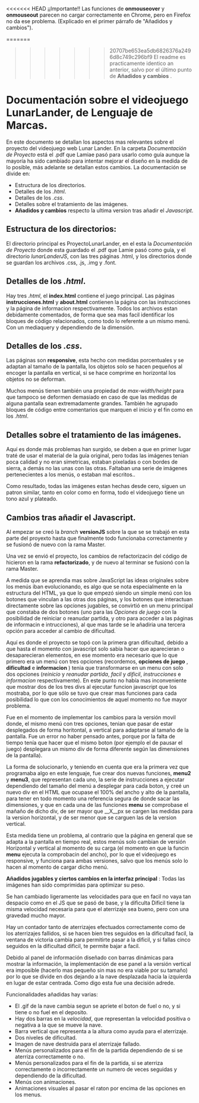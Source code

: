 <<<<<<< HEAD
¡¡Importante!! Las funciones de __onmouseover__ y __onmouseout__ parecen no cargar correctamente en Chrome, pero en Firefox no da ese problema. (Explicado en el primer párrafo de "Añadidos y cambios").

=======
>>>>>>> 20707be653ea5db6826376a2496d8c749c296bf9
El readme es practicamente identico an anterior, salvo por el último punto de __Añadidos y cambios__ .
# Documentación sobre el videojuego LunarLander, de Lenguaje de Marcas.
En este documento se detallan los aspectos mas relevantes sobre el proyecto del videojuego web Lunar Lander.
En la carpeta _Documentación de Proyecto_ está el .pdf que Lamiae pasó para usarlo como guía aunque la mayoría ha sido cambiado para intentar mejorar el diseño en la medida de lo posible, más adelante se detallan estos cambios. La documentación se divide en:

* Estructura de los directorios.
* Detalles de los _.html_.
* Detalles de los _.css_.
* Detalles sobre el tratamiento de las imágenes.
* __Añadidos y cambios__ respecto la ultima version tras añadir el _Javascript_.

## Estructura de los directorios:
El directorio principal es ProyectoLunarLander, en el esta la _Documentación de Proyecto_ donde esta guardado el .pdf que Lamie pasó como guía, y el directorio _lunarLanderJS_, con las tres páginas .html, y los directorios donde se guardan los archivos .css, .js, .img y .font.

## Detalles de los _.html_.
Hay tres _.html_, el  __index.html__ contiene el juego principal.
Las páginas __instrucciones.html__ y __about.html__ contienen la página con las instrucciones y la página de informacion respectivamente.
Todos los archivos estan debidamente comentados, de forma que sea mas facil identificar los bloques de código relacionados, como todo lo referente a un mismo menú. Con un mediaquery y dependiendo de la dimensión.

## Detalles de los _.css_.
Las páginas son __responsive__, esta hecho con medidas porcentuales y se adaptan al tamaño de la pantalla,  los objetos solo se hacen pequeños al encoger la pantalla en vertical, si se hace comprime en horizontal los objetos no se deforman.

Muchos menús tienen también una propiedad de _max-width/height_ para que tampoco se deformen demasiado en caso de que las medidas de alguna pantalla sean extremadamente grandes.
También he agrupado bloques de código entre comentarios que marquen el inicio y el fin como en los _.html_.


## Detalles sobre el tratamiento de las imágenes.
Aquí es donde más problemas han surgido, se deben a que en primer lugar traté de usar el material de la guía original, pero todas las imágenes tenian poca calidad y no eran simetricas, estaban pixeladas o con bordes de sierra, a demás no las unas con las otras. Faltaban una serie de imágenes pertenecientes a los menús, o estaban mal escritos..

Como resultado, todas las imágenes estan hechas desde cero, siguen un patron similar, tanto en color como en forma, todo el videojuego tiene un tono azul y plateado.


## Cambios tras añadir el Javascript.

Al empezar se creó la _branch_ __versionJS__ sobre la que se se trabajó en esta parte del proyexto hasta que finalmente todo funcionaba correctamente y se fusionó de nuevo con la rama Master.

Una vez se envió el proyecto, los cambios de refactorizacin del código de hicieron en la rama __refactorizado__, y de nuevo al terminar se fusionó con la rama Master.

A medida que se aprendia mas sobre JavaScript las ideas originales sobre los menús iban evolucionando, es algo que se nota especialmente en la estructura del HTML, ya que lo que empezó siendo un simple menú con los botones que vinculan a las otras dos páginas, y los botones que interactuan directamente sobre las opciones jugables, se convirtió en un menu principal que constaba de dos botones (uno para las _Opciones de juego_ con la posibilidad de reiniciar o reanudar partida, y otro para acceder a las páginas de informacin e intrucciones), al que mas tarde se le añadiria una tercera opción para acceder al cambio de dificultad.

Aquí es donde el proyecto se topó con la primera gran dificultad, debido a que hasta el momento con javascript solo sabia hacer que aparecieran o desaparecieran elementos, en ese momento era necesario que lo que primero era un menú con tres opciones (recordemos, __opciones de juego__ , __dificultad__ e __informacion__ ) tenia que transformarse en un menu con solo dos opciones (_reinicio_ y _reanudar partida_, _facil_ y _dificil_, _instrucciones_ e _informacion_ respectivamente).
En este punto no había mas inconveniente que mostrar dos de los tres divs al ejecutar funcion javascript que los mostraba, por lo que sólo se tuvo que crear mas funciones para cada posibilidad lo que con los conocimientos de aquel momento no fue mayor problema.

Fue en el momento de implementar los cambios para la versión movil donde, el mismo menú con tres opciones, tenian que pasar de estar desplegados de forma horitontal, a vertical para adaptarse al tamaño de la pantalla. Fue un error no haber pensado antes, porque por la falta de tiempo tenía que hacer que el mismo boton (por ejemplo el de pausar el juego) desplegara un mismo div de forma diferente según las dimensiones de la pantalla).

La forma de solucionarlo, y teniendo en cuenta que era la primera vez que programaba algo en este lenguaje, fue crear dos nuevas funciones, __menu2__ y __menu3__, que representan cada uno, la serie de instrucciones a ejecutar dependiendo del tamaño del menú a desplegar para cada boton, y creé un nuevo div en el HTML que ocupase el 100% del ancho y alto de la pantalla, para tener en todo momento una referencia segura de donde sacar las dimensiones, y que en cada una de las funciones __menu__ se comprobase el mañaño de dicho div, de ser mayor que __X__px se cargen las medidas para la version horizontal, y de ser menor que se carguen las de la version vertical.

Esta medida tiene un problema, al contrario que la página en general que se adapta a la pantalla en tiempo real, estos menús solo cambian de versión Horizontal y vertical al momento de su carga (el momento en que la funcin __menu__ ejecuta la comprobacin del ancho), por lo que el videojuego es responsive, y funciona para ambas versiones, salvo que los menús solo lo hacen al momento de cargar dicho menú.


__Añadidos jugables y ciertos cambios en la interfaz principal__ :
Todas las imágenes han sido comprimidas para optimizar su peso.

Se han cambiado ligeramente las velocidades para que en facil no vaya tan despacio como en el JS que se pasó de base, y la dificulta Dificil tiene la misma velocidad necesaria para que el aterrizaje sea bueno, pero con una gravedad mucho mayor.

Hay un contador tanto de aterrizajes efectuados correctamente como de los aterrizajes fallidos, si se hacen bien tres seguidos en la dificultad facil, la ventana de victoria cambia para permitirte pasar a la dificil, y si fallas cinco seguidos en la dificultad dificil, te permite bajar a facil.

Debido al panel de información diseñado con barras dinámicas para mostrar la información, la implementación de ese panel a la versión vertical era imposible (hacerlo mas pequeño sin mas no era viable por su tamaño) por lo que se divide en dos dejando a la nave desplazada hacia la izquierda en lugar de estar centrada. Como digo esta fue una decisión adrede.

Funcionalidades añadidas hay varias:
  - El .gif de la nave cambia segun se apriete el boton de fuel o no, y si tiene o no fuel en el deposito.
  - Hay dos barras en la _velocidad_, que representan la velocidad positiva o negativa a la que se mueve la nave.
  - Barra vertical que representa a la altura como ayuda para el aterrizaje.
  - Dos niveles de dificultad.
  - Imagen de nave destruida para el aterrizaje fallado.
  - Menús personalizados para el fin de la partida dependiendo de si se aterriza correctamente o no.
  - Menús personalizados para el fin de la partida, si se aterriza correctamente o incorrectamente un numero de veces seguidas y dependiendo de la dificultad.
  - Menús con animaciones.
  - Animaciones visuales al pasar el raton por encima de las opciones en los menus.

